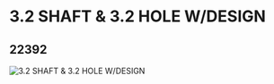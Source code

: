 # 3.2 SHAFT & 3.2 HOLE W/DESIGN
## 22392
![3.2 SHAFT & 3.2 HOLE W/DESIGN](https://lc-www-live-s.legocdn.com/media/bricks/5/2/6122165.jpg)